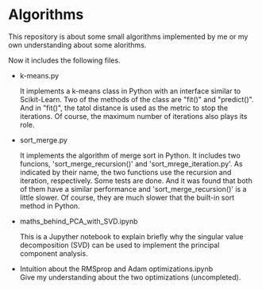 # Algorithms
This repository is about some small algorithms implemented by me or my own understanding 
about some alorithms.

Now it includes the following files.

- k-means.py

    It implements a k-means class in Python with an interface similar to Scikit-Learn. 
    Two of the methods of the class are "fit()" and "predict()". And in "fit()", the 
    tatol distance is used as the metric to stop the iterations. Of course, the maximum
    number of iterations also plays its role.
    
- sort_merge.py

    It implements the algorithm of merge sort in Python. It includes two funcions, 
    'sort_merge_recursion()' and 'sort_mrege_iteration.py'. As indicated by their name,
    the two functions use the recursion and iteration, respectively. Some tests are done.
    And it was found that both of them have a similar performance and 
    'sort_merge_recursion()' is a little slower. Of course, they are much slower that the
    built-in sort method in Python.

- maths_behind_PCA_with_SVD.ipynb

    This is a Jupyther notebook to explain briefly why the singular value decomposition
    (SVD) can be used to implement the principal component analysis.

- Intuition about the RMSprop and Adam optimizations.ipynb  
Give my understanding about the two optimizations (uncompleted). 
